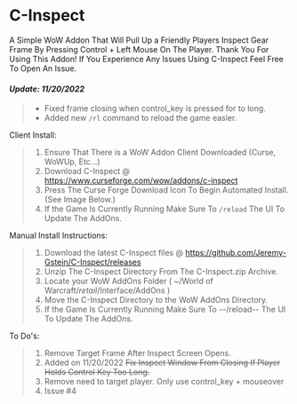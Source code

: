 # C-Inspect
A Simple WoW Addon That Will Pull Up a Friendly Players Inspect Gear Frame By Pressing Control + Left Mouse On The Player.
Thank You For Using This Addon! If You Experience Any Issues Using C-Inspect Feel Free To Open An Issue.


#### *Update: 11/20/2022*

> - Fixed frame closing when control_key is pressed for to long.
> - Added new `/rl` command to reload the game easier.

Client Install:
> 1. Ensure That There is a WoW Addon Client Downloaded (Curse, WoWUp, Etc...)
> 2. Download C-Inspect @ https://www.curseforge.com/wow/addons/c-inspect
> 3. Press The Curse Forge Download Icon To Begin Automated Install. (See Image Below.)
> 4. If the Game Is Currently Running Make Sure To `/reload` The UI To Update The AddOns.


Manual Install Instructions:
> 1. Download the latest C-Inspect files @ https://github.com/Jeremy-Gstein/C-Inspect/releases
> 2. Unzip The C-Inspect Directory From The C-Inspect.zip Archive.
> 3. Locate your WoW AddOns Folder ( ~/World of Warcraft/_retail_/Interface/AddOns )
> 4. Move the C-Inspect Directory to the WoW AddOns Directory.
> 5. If the Game Is Currently Running Make Sure To --/reload-- The UI To Update The AddOns.

To Do's:
> 1. Remove Target Frame After Inspect Screen Opens.
> 2. Added on 11/20/2022 ~~Fix Inspect Window From Closing If Player Holds Control Key Too Long.~~
> 3. Remove need to target player. Only use control_key + mouseover 
> 4. Issue #4
